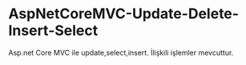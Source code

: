 # AspNetCoreMVC-Update-Delete-Insert-Select
Asp.net Core MVC ile update,select,insert. İlişkili işlemler mevcuttur.
